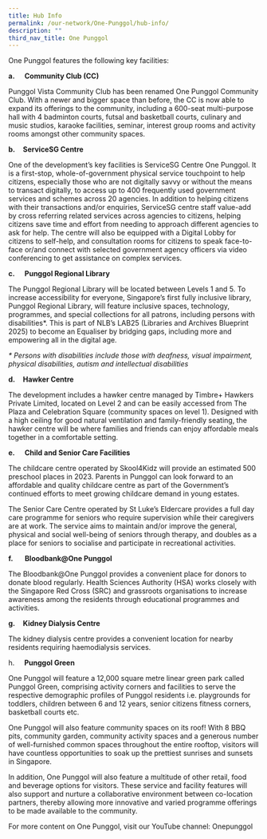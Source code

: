 ```yaml
---
title: Hub Info
permalink: /our-network/One-Punggol/hub-info/
description: ""
third_nav_title: One Punggol
---
```

One Punggol features the following key facilities:

**a.**     **Community Club (CC)**

Punggol Vista Community Club has been renamed One Punggol Community Club. With a newer and bigger space than before, the CC is now able to expand its offerings to the community, including a 600-seat multi-purpose hall with 4 badminton courts, futsal and basketball courts, culinary and music studios, karaoke facilities, seminar, interest group rooms and activity rooms amongst other community spaces.

**b.**    **ServiceSG Centre**

One of the development’s key facilities is ServiceSG Centre One Punggol. It is a first-stop, whole-of-government physical service touchpoint to help citizens, especially those who are not digitally savvy or without the means to transact digitally, to access up to 400 frequently used government services and schemes across 20 agencies. In addition to helping citizens with their transactions and/or enquiries, ServiceSG centre staff value-add by cross referring related services across agencies to citizens, helping citizens save time and effort from needing to approach different agencies to ask for help. The centre will also be equipped with a Digital Lobby for citizens to self-help, and consultation rooms for citizens to speak face-to-face or/and connect with selected government agency officers via video conferencing to get assistance on complex services.

**c.**     **Punggol Regional Library**

The Punggol Regional Library will be located between Levels 1 and 5. To increase accessibility for everyone, Singapore’s first fully inclusive library, Punggol Regional Library, will feature inclusive spaces, technology, programmes, and special collections for all patrons, including persons with disabilities\*. This is part of NLB’s LAB25 (Libraries and Archives Blueprint 2025) to become an Equaliser by bridging gaps, including more and empowering all in the digital age.

_\* Persons with disabilities include those with deafness, visual impairment, physical disabilities, autism and intellectual disabilities_

**d.**    **Hawker Centre**

The development includes a hawker centre managed by Timbre+ Hawkers Private Limited, located on Level 2 and can be easily accessed from The Plaza and Celebration Square (community spaces on level 1). Designed with a high ceiling for good natural ventilation and family-friendly seating, the hawker centre will be where families and friends can enjoy affordable meals together in a comfortable setting.

**e.**     **Child and Senior Care Facilities**

The childcare centre operated by Skool4Kidz will provide an estimated 500 preschool places in 2023. Parents in Punggol can look forward to an affordable and quality childcare centre as part of the Government’s continued efforts to meet growing childcare demand in young estates.

The Senior Care Centre operated by St Luke’s Eldercare provides a full day care programme for seniors who require supervision while their caregivers are at work. The service aims to maintain and/or improve the general, physical and social well-being of seniors through therapy, and doubles as a place for seniors to socialise and participate in recreational activities.

**f.**      **Bloodbank@One Punggol**

The Bloodbank@One Punggol provides a convenient place for donors to donate blood regularly. Health Sciences Authority (HSA) works closely with the Singapore Red Cross (SRC) and grassroots organisations to increase awareness among the residents through educational programmes and activities.

**g.**    **Kidney Dialysis Centre**

The kidney dialysis centre provides a convenient location for nearby residents requiring haemodialysis services.

h.     **Punggol Green**

One Punggol will feature a 12,000 square metre linear green park called Punggol Green, comprising activity corners and facilities to serve the respective demographic profiles of Punggol residents i.e. playgrounds for toddlers, children between 6 and 12 years, senior citizens fitness corners, basketball courts etc.

One Punggol will also feature community spaces on its roof! With 8 BBQ pits, community garden, community activity spaces and a generous number of well-furnished common spaces throughout the entire rooftop, visitors will have countless opportunities to soak up the prettiest sunrises and sunsets in Singapore.

In addition, One Punggol will also feature a multitude of other retail, food and beverage options for visitors. These service and facility features will also support and nurture a collaborative environment between co-location partners, thereby allowing more innovative and varied programme offerings to be made available to the community.

For more content on One Punggol, visit our YouTube channel: Onepunggol